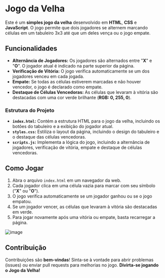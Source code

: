 # Jogo da Velha

Este é um **simples jogo da velha** desenvolvido em **HTML**, **CSS** e **JavaScript**. O jogo permite que dois jogadores se alternem marcando células em um tabuleiro 3x3 até que um deles vença ou o jogo empate.

## Funcionalidades

- **Alternância de Jogadores:** Os jogadores são alternados entre "**X**" e "**O**". O jogador atual é indicado na parte superior da página.
- **Verificação de Vitória:** O jogo verifica automaticamente se um dos jogadores venceu em cada jogada.
- **Empate:** Se todas as células estiverem marcadas e não houver vencedor, o jogo é declarado como empate.
- **Destaque de Células Vencedoras:** As células que levaram à vitória são destacadas com uma cor verde brilhante (**RGB: 0, 255, 0**).

### Estrutura do Projeto

- **`index.html`:** Contém a estrutura HTML para o jogo da velha, incluindo os botões do tabuleiro e a exibição do jogador atual.
- **`styles.css`:** Estiliza o layout da página, incluindo o design do tabuleiro e o destaque das células vencedoras.
- **`scripts.js`:** Implementa a lógica do jogo, incluindo a alternância de jogadores, verificação de vitória, empate e destaque de células vencedoras.

## Como Jogar

1. Abra o arquivo `index.html` em um navegador da web.
2. Cada jogador clica em uma célula vazia para marcar com seu símbolo ("**X**" ou "**O**").
3. O jogo verifica automaticamente se um jogador ganhou ou se o jogo empatou.
4. Se um jogador vencer, as células que levaram à vitória são destacadas em verde.
5. Para jogar novamente após uma vitória ou empate, basta recarregar a página.

![image](https://github.com/danilolopes87/jogo-da-velha/assets/114113142/1f576058-b502-45d4-bca0-fd1ab3c11002)


## Contribuição

Contribuições são **bem-vindas**! Sinta-se à vontade para abrir problemas (issues) ou enviar pull requests para melhorias no jogo. **Divirta-se jogando o Jogo da Velha!**
